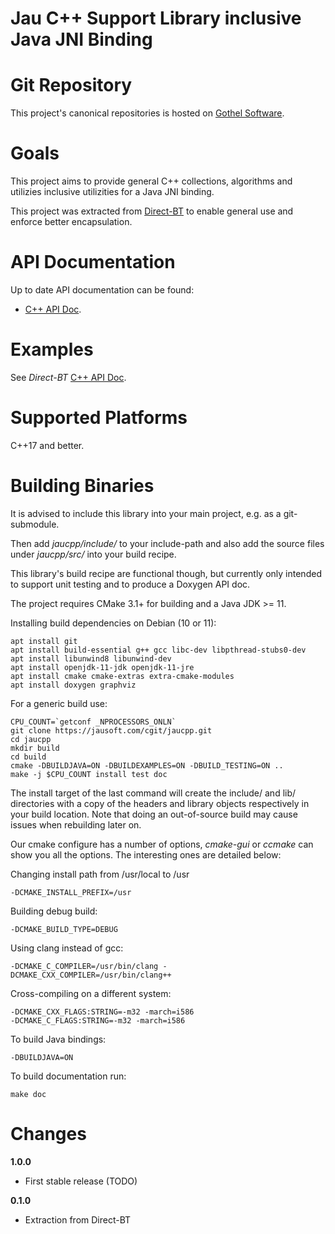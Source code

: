 Jau C++ Support Library inclusive Java JNI Binding
==================================================

Git Repository
==============
This project's canonical repositories is hosted on [Gothel Software](https://jausoft.com/cgit/jaucpp.git/).

Goals
============
This project aims to provide general C++ collections, algorithms and utilizies inclusive utilizities for a Java JNI binding.

This project was extracted from [Direct-BT](https://jausoft.com/cgit/direct_bt.git/about/) to enable general use and enforce better encapsulation.

API Documentation
============

Up to date API documentation can be found:

* [C++ API Doc](https://jausoft.com/projects/jaucpp/build/documentation/cpp/html/index.html).

Examples
============

See *Direct-BT* [C++ API Doc](https://jausoft.com/projects/direct_bt/build/documentation/cpp/html/index.html).

Supported Platforms
===================

C++17 and better.

Building Binaries
=========================

It is advised to include this library into your main project, e.g. as a git-submodule.

Then add *jaucpp/include/* to your include-path and also add the source files
under *jaucpp/src/* into your build recipe.

This library's build recipe are functional though, 
but currently only intended to support unit testing and to produce a Doxygen API doc.

The project requires CMake 3.1+ for building and a Java JDK >= 11.

Installing build dependencies on Debian (10 or 11):
~~~~~~~~~~~~~~~~~~~~~~~~~~~~~~~~~~~~~~~~~~~~~~~~~~~~~~~~~~~~~~~~~~{.sh}
apt install git
apt install build-essential g++ gcc libc-dev libpthread-stubs0-dev 
apt install libunwind8 libunwind-dev
apt install openjdk-11-jdk openjdk-11-jre
apt install cmake cmake-extras extra-cmake-modules
apt install doxygen graphviz
~~~~~~~~~~~~~~~~~~~~~~~~~~~~~~~~~~~~~~~~~~~~~~~~~~~~~~~~~~~~~~~~~~

For a generic build use:
~~~~~~~~~~~~~~~~~~~~~~~~~~~~~~~~~~~~~~~~~~~~~~~~~~~~~~~~~~~~~{.sh}
CPU_COUNT=`getconf _NPROCESSORS_ONLN`
git clone https://jausoft.com/cgit/jaucpp.git
cd jaucpp
mkdir build
cd build
cmake -DBUILDJAVA=ON -DBUILDEXAMPLES=ON -DBUILD_TESTING=ON ..
make -j $CPU_COUNT install test doc
~~~~~~~~~~~~~~~~~~~~~~~~~~~~~~~~~~~~~~~~~~~~~~~~~~~~~~~~~~~~~

The install target of the last command will create the include/ and lib/ directories with a copy of
the headers and library objects respectively in your build location. Note that
doing an out-of-source build may cause issues when rebuilding later on.

Our cmake configure has a number of options, *cmake-gui* or *ccmake* can show
you all the options. The interesting ones are detailed below:

Changing install path from /usr/local to /usr
~~~~~~~~~~~~~
-DCMAKE_INSTALL_PREFIX=/usr
~~~~~~~~~~~~~
Building debug build:
~~~~~~~~~~~~~
-DCMAKE_BUILD_TYPE=DEBUG
~~~~~~~~~~~~~
Using clang instead of gcc:
~~~~~~~~~~~~~
-DCMAKE_C_COMPILER=/usr/bin/clang -DCMAKE_CXX_COMPILER=/usr/bin/clang++
~~~~~~~~~~~~~
Cross-compiling on a different system:
~~~~~~~~~~~~~
-DCMAKE_CXX_FLAGS:STRING=-m32 -march=i586
-DCMAKE_C_FLAGS:STRING=-m32 -march=i586
~~~~~~~~~~~~~
To build Java bindings:
~~~~~~~~~~~~~
-DBUILDJAVA=ON
~~~~~~~~~~~~~
To build documentation run: 
~~~~~~~~~~~~~
make doc
~~~~~~~~~~~~~


Changes
============

**1.0.0**

* First stable release (TODO)

**0.1.0**

* Extraction from Direct-BT

